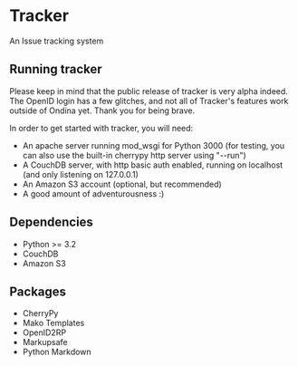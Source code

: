 
# Tracker

An Issue tracking system

## Running tracker
Please keep in mind that the public release of tracker is very alpha
indeed. The OpenID login has a few glitches, and not all of Tracker's
features work outside of Ondina yet. Thank you for being brave.

In order to get started with tracker, you will need:

 - An apache server running mod_wsgi for Python 3000 (for testing,
   you can also use the built-in cherrypy http server using "--run")
 - A CouchDB server, with http basic auth enabled, running
   on localhost (and only listening on 127.0.0.1)
 - An Amazon S3 account (optional, but recommended)
 - A good amount of adventurousness :)

## Dependencies

  - Python >= 3.2
  - CouchDB
  - Amazon S3

## Packages

 - CherryPy
 - Mako Templates
 - OpenID2RP
 - Markupsafe
 - Python Markdown
